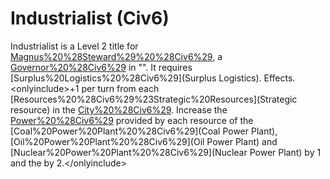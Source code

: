 # Industrialist (Civ6)

Industrialist is a Level 2 title for [Magnus%20%28Steward%29%20%28Civ6%29](Magnus), a [Governor%20%28Civ6%29](Governor) in "". It requires [Surplus%20Logistics%20%28Civ6%29](Surplus Logistics).
Effects.
 &lt;onlyinclude&gt;+1 per turn from each [Resources%20%28Civ6%29%23Strategic%20Resources](Strategic resource) in the [City%20%28Civ6%29](city).
 Increase the [Power%20%28Civ6%29](Power) provided by each resource of the [Coal%20Power%20Plant%20%28Civ6%29](Coal Power Plant), [Oil%20Power%20Plant%20%28Civ6%29](Oil Power Plant) and [Nuclear%20Power%20Plant%20%28Civ6%29](Nuclear Power Plant) by 1 and the by 2.&lt;/onlyinclude&gt;